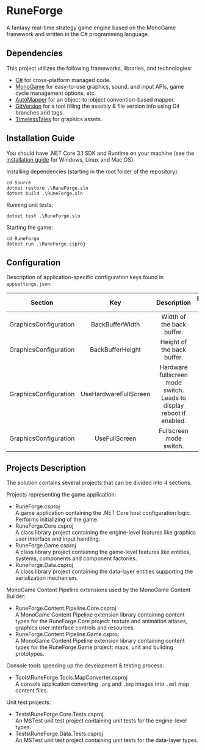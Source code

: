 # RuneForge

A fantasy real-time strategy game engine based on the MonoGame framework and written in the C# programming language.

## Dependencies

This project utilizes the following frameworks, libraries, and technologies:

- [C#](https://docs.microsoft.com/en-us/dotnet/csharp/) for cross-platform managed code.
- [MonoGame](https://www.monogame.net/) for easy-to-use graphics, sound, and input APIs, game cycle management options, etc.
- [AutoMapper](https://docs.automapper.org/en/stable/index.html) for an object-to-object convention-based mapper.
- [GitVersion](https://gitversion.net/) for a tool filling the assebly & file version info using Git branches and tags.
- [TimelessTales](https://github.com/Wargus/Timeless-Tales) for graphics assets.

## Installation Guide

You should have .NET Core 3.1 SDK and Runtime on your machine (see the [installation guide](https://dotnet.microsoft.com/en-us/download) for Windows, Linux and Mac OS).

Installing dependencies (starting in the root folder of the repository):

    cd Source
    dotnet restore .\RuneForge.sln
    dotnet build .\RuneForge.sln

Running unit tests:

    dotnet test .\RuneForge.sln

Starting the game:

    cd RuneForge
    dotnet run .\RuneForge.csproj

## Configuration

Description of application-specific configuration keys found in `appsettings.json`:

|        Section        |          Key          |                             Description                              | Example Value |
| :-------------------: | :-------------------: | :------------------------------------------------------------------: | :-----------: |
| GraphicsConfiguration |    BackBufferWidth    |                      Width of the back buffer.                       |     1920      |
| GraphicsConfiguration |   BackBufferHeight    |                      Height of the back buffer.                      |     1080      |
| GraphicsConfiguration | UseHardwareFullScreen | Hardware fullscreen mode switch. Leads to display reboot if enabled. |     false     |
| GraphicsConfiguration |     UseFullScreen     |                       Fullscreen mode switch.                        |     true      |

## Projects Description

The solution contains several projects that can be divided into 4 sections.

Projects representing the game application:

- RuneForge.csproj  
  A game application containing the .NET Core host configuration logic. Performs initializing of the game.
- RuneForge.Core.csproj  
  A class library project containing the engine-level features like graphics user interface and input handling.
- RuneForge.Game.csproj  
  A class library project containing the game-level features like entities, systems, components and component factories.
- RuneForge.Data.csproj  
  A class library project containing the data-layer entities supporting the serialization mechanism.

MonoGame Content Pipeline extensions used by the MonoGame Content Builder:

- RuneForge.Content.Pipeline.Core.csproj  
  A MonoGame Content Pipeline extension library containing content types for the RuneForge.Core project: texture and animation atlases, graphics user interface controls and resources.
- RuneForge.Content.Pipeline.Game.csproj  
  A MonoGame Content Pipeline extension library containing content types for the RuneForge.Game project: maps, unit and building prototypes.

Console tools speeding up the development & testing process:

- Tools\RuneForge.Tools.MapConverter.csproj  
  A console application converting `.png` and `.bmp` images into `.xml` map content files.

Unit test projects:

- Tests\RuneForge.Core.Tests.csproj  
  An MSTest unit test project containing unit tests for the engine-level types.
- Tests\RuneForge.Data.Tests.csproj  
  An MSTest unit test project containing unit tests for the data-layer types.
